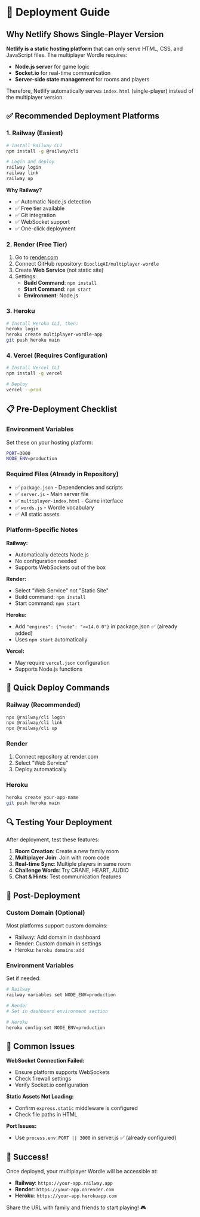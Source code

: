 # 🚀 Deployment Guide

## Why Netlify Shows Single-Player Version

**Netlify is a static hosting platform** that can only serve HTML, CSS, and JavaScript files. The multiplayer Wordle requires:

- **Node.js server** for game logic
- **Socket.io** for real-time communication  
- **Server-side state management** for rooms and players

Therefore, Netlify automatically serves `index.html` (single-player) instead of the multiplayer version.

## ✅ Recommended Deployment Platforms

### 1. **Railway** (Easiest)
```bash
# Install Railway CLI
npm install -g @railway/cli

# Login and deploy
railway login
railway link
railway up
```

**Why Railway?**
- ✅ Automatic Node.js detection
- ✅ Free tier available
- ✅ Git integration
- ✅ WebSocket support
- ✅ One-click deployment

### 2. **Render** (Free Tier)
1. Go to [render.com](https://render.com)
2. Connect GitHub repository: `BiocliqAI/multiplayer-wordle`
3. Create **Web Service** (not static site)
4. Settings:
   - **Build Command**: `npm install`
   - **Start Command**: `npm start`
   - **Environment**: Node.js

### 3. **Heroku**
```bash
# Install Heroku CLI, then:
heroku login
heroku create multiplayer-wordle-app
git push heroku main
```

### 4. **Vercel** (Requires Configuration)
```bash
# Install Vercel CLI
npm install -g vercel

# Deploy
vercel --prod
```

## 📋 Pre-Deployment Checklist

### Environment Variables
Set these on your hosting platform:
```bash
PORT=3000
NODE_ENV=production
```

### Required Files (Already in Repository)
- ✅ `package.json` - Dependencies and scripts
- ✅ `server.js` - Main server file
- ✅ `multiplayer-index.html` - Game interface
- ✅ `words.js` - Wordle vocabulary
- ✅ All static assets

### Platform-Specific Notes

**Railway:**
- Automatically detects Node.js
- No configuration needed
- Supports WebSockets out of the box

**Render:**
- Select "Web Service" not "Static Site"
- Build command: `npm install`
- Start command: `npm start`

**Heroku:**
- Add `"engines": {"node": ">=14.0.0"}` in package.json ✅ (already added)
- Uses `npm start` automatically

**Vercel:**
- May require `vercel.json` configuration
- Supports Node.js functions

## 🎯 Quick Deploy Commands

### Railway (Recommended)
```bash
npx @railway/cli login
npx @railway/cli link
npx @railway/cli up
```

### Render
1. Connect repository at render.com
2. Select "Web Service"
3. Deploy automatically

### Heroku
```bash
heroku create your-app-name
git push heroku main
```

## 🔍 Testing Your Deployment

After deployment, test these features:
1. **Room Creation**: Create a new family room
2. **Multiplayer Join**: Join with room code
3. **Real-time Sync**: Multiple players in same room
4. **Challenge Words**: Try CRANE, HEART, AUDIO
5. **Chat & Hints**: Test communication features

## 📝 Post-Deployment

### Custom Domain (Optional)
Most platforms support custom domains:
- Railway: Add domain in dashboard
- Render: Custom domain in settings
- Heroku: `heroku domains:add`

### Environment Variables
Set if needed:
```bash
# Railway
railway variables set NODE_ENV=production

# Render  
# Set in dashboard environment section

# Heroku
heroku config:set NODE_ENV=production
```

## 🚨 Common Issues

**WebSocket Connection Failed:**
- Ensure platform supports WebSockets
- Check firewall settings
- Verify Socket.io configuration

**Static Assets Not Loading:**
- Confirm `express.static` middleware is configured
- Check file paths in HTML

**Port Issues:**
- Use `process.env.PORT || 3000` in server.js ✅ (already configured)

## 🎉 Success!

Once deployed, your multiplayer Wordle will be accessible at:
- **Railway**: `https://your-app.railway.app`
- **Render**: `https://your-app.onrender.com`
- **Heroku**: `https://your-app.herokuapp.com`

Share the URL with family and friends to start playing! 🎮